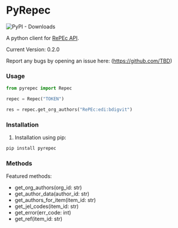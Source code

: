 # PyRepec

![PyPI - Downloads](https://img.shields.io/pypi/dm/pyrepec)


A python client for [RePEc API](https://ideas.repec.org/api.html).

Current Version: 0.2.0

Report any bugs by opening an issue here: (https://github.com/TBD)


### Usage

```python
from pyrepec import Repec

repec = Repec("TOKEN")

res = repec.get_org_authors("RePEc:edi:bdigvit")
```


### Installation

1. Installation using pip:

```bash
pip install pyrepec
```


### Methods

Featured methods:

- get_org_authors(org_id: str)
- get_author_data(author_id: str)
- get_authors_for_item(item_id: str)
- get_jel_codes(item_id: str)
- get_error(err_code: int)
- get_ref(item_id: str)
